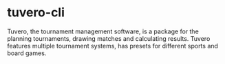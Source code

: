 # tuvero-cli

Tuvero, the tournament management software, is a package for the planning
tournaments, drawing matches and calculating results. Tuvero features multiple
tournament systems, has presets for different sports and board games.
